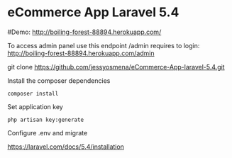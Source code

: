 # eCommerce App Laravel 5.4

#Demo: http://boiling-forest-88894.herokuapp.com/

To access admin panel use this endpoint /admin requires to login: http://boiling-forest-88894.herokuapp.com/admin

git clone https://github.com/jessyosmena/eCommerce-App-laravel-5.4.git

Install the composer dependencies

    composer install
		
Set application key

    php artisan key:generate        

Configure .env and migrate 

https://laravel.com/docs/5.4/installation
